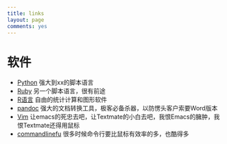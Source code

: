 ```yaml
---
title: links
layout: page
comments: yes
---
```


# 软件

- [Python](http://www.python.org) 强大到xx的脚本语言
- [Ruby](http://www.ruby-lang.org/zh_cn/) 另一个脚本语言，很有前途
- [R语言](http://www.r-project.org) 自由的统计计算和图形软件
- [pandoc](http://johnmacfarlane.net/pandoc/) 强大的文档转换工具，极客必备杀器，以防愣头客户索要Word版本
- [Vim](http://www.vim.org) 让emacs的死忠去吧，让Textmate的小白去吧，我恨Emacs的臃肿，我恨Textmate还得用鼠标
- [commandlinefu](http://www.commandlinefu.com/commands/browse) 很多时候命令行要比鼠标有效率的多，也酷得多


